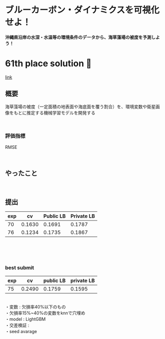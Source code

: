 # ブルーカーボン・ダイナミクスを可視化せよ！
#### 沖縄県沿岸の水深・水温等の環境条件のデータから、海草藻場の被度を予測しよう！

# 61th place solution 🥉

[link](https://signate.jp/competitions/936)

## 概要
海草藻場の被度（一定面積の地表面や海底面を覆う割合）を、環境変数や衛星画像をもとに推定する機械学習モデルを開発する

<br />

### 評価指標
RMSE

<br />

## やったこと



<br />

## 提出
| exp | cv | Public LB | Private LB |
----- | -- | --------- | ----------
70 | 0.1630 | 0.1691 | 0.1787
76 | 0.1234 | 0.1735 | 0.1867

<br />
<br />
<br />

### best submit
| exp | cv | public LB | private LB |
----- | -- | --------- | ----------
75 | 0.2490 | 0.1759 | 0.1595

<br />
・変数 : 欠損率40%以下のもの <br />
・欠損率15%~40%の変数をknnで穴埋め <br />
・model : LightGBM <br />
・交差検証 : <br />
・seed avarage <br />
